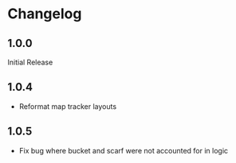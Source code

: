 # Changelog

## 1.0.0
Initial Release

## 1.0.4
* Reformat map tracker layouts

## 1.0.5
* Fix bug where bucket and scarf were not accounted for in logic
